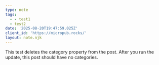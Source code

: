 ```yaml
---
type: note
tags:
  - - test1
  - test2
date: '2025-08-20T19:47:59.025Z'
client_id: 'https://micropub.rocks/'
layout: note.njk
---
```

This test deletes the category property from the post. After you run the update, this post should have no categories.
